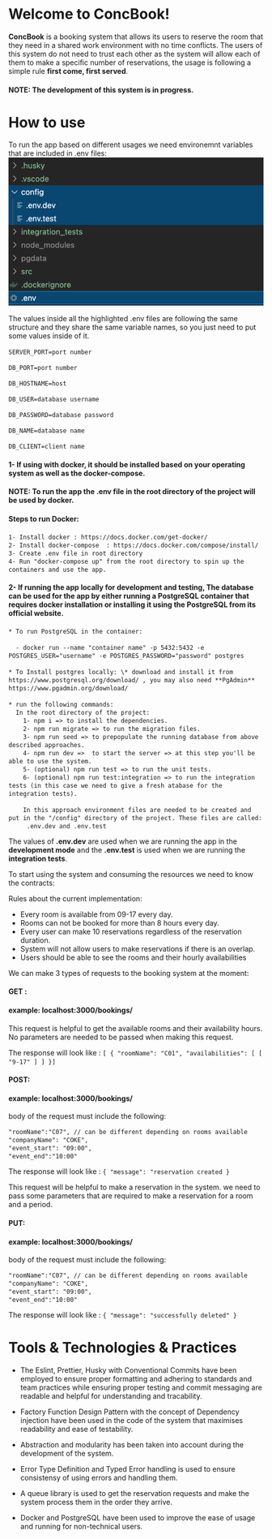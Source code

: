 # Welcome to ConcBook!

**ConcBook** is a booking system that allows its users to reserve the room that they need in a shared work environment with no time conflicts. The users of this system do not need to trust each other as the system will allow each of them to make a specific number of reservations, the usage is following a simple rule **first come, first served**.

#### NOTE: The development of this system is in progress.

# How to use

To run the app based on different usages we need environemnt variables that are included in .env files:
![Alt text](/app-env-files.png)

The values inside all the highlighted .env files are following the same structure and they share the same variable names, so you just need to put some values inside of it.

`SERVER_PORT=port number`

`DB_PORT=port number`

`DB_HOSTNAME=host`

`DB_USER=database username`

`DB_PASSWORD=database password`

`DB_NAME=database name`

`DB_CLIENT=client name`

#### 1- If using with **docker**, it should be installed based on your operating system as well as the **docker-compose**.

#### NOTE: To run the app the **.env** file in the root directory of the project will be used by docker.

#### Steps to run Docker:

    1- Install docker : https://docs.docker.com/get-docker/
    2- Install docker-compose  : https://docs.docker.com/compose/install/
    3- Create .env file in root directory
    4- Run "docker-compose up" from the root directory to spin up the containers and use the app.

#### 2- If running the **app locally for development and testing**, The database can be used for the app by either running a **PostgreSQL container that requires docker installation** or **installing it using the PostgreSQL from its official website**.

    * To run PostgreSQL in the container:

      - docker run --name "container name" -p 5432:5432 -e POSTGRES_USER="username" -e POSTGRES_PASSWORD="password" postgres

    * To Install postgres locally: \* download and install it from https://www.postgresql.org/download/ , you may also need **PgAdmin** https://www.pgadmin.org/download/

    * run the following commands:
      In the root directory of the project:
        1- npm i => to install the dependencies.
        2- npm run migrate => to run the migration files.
        3- npm run seed => to prepopulate the running database from above described approaches.
        4- npm run dev =>  to start the server => at this step you'll be able to use the system.
        5- (optional) npm run test => to run the unit tests.
        6- (optional) npm run test:integration => to run the integration tests (in this case we need to give a fresh atabase for the integration tests).

        In this approach environment files are needed to be created and put in the "/config" directory of the project. These files are called:
         .env.dev and .env.test

The values of **.env.dev** are used when we are running the app in the **development mode** and the **.env.test** is used when we are running the **integration tests**.

To start using the system and consuming the resources we need to know the contracts:

Rules about the current implementation:

- Every room is available from 09-17 every day.
- Rooms can not be booked for more than 8 hours every day.
- Every user can make 10 reservations regardless of the reservation duration.
- System will not allow users to make reservations if there is an overlap.
- Users should be able to see the rooms and their hourly availabilities

We can make 3 types of requests to the booking system at the moment:

#### GET :

#### example: localhost:3000/bookings/

This request is helpful to get the available rooms and their availability hours. No parameters are needed to be passed when making this request.

The response will look like :
`[ { "roomName": "C01", "availabilities": [ [ "9-17" ] ] }]`

#### POST:

#### example: localhost:3000/bookings/

body of the request must include the following:

    "roomName":"C07", // can be different depending on rooms available
    "companyName": "COKE",
    "event_start": "09:00",
    "event_end":"10:00"

The response will look like :
`{ "message": "reservation created }`

This request will be helpful to make a reservation in the system. we need to pass some parameters that are required to make a reservation for a room and a period.

#### PUT:

#### example: localhost:3000/bookings/

body of the request must include the following:

    "roomName":"C07", // can be different depending on rooms available
    "companyName": "COKE",
    "event_start": "09:00",
    "event_end":"10:00"

The response will look like :
`{ "message": "successfully deleted" }`

# Tools & Technologies & Practices

- The Eslint, Prettier, Husky with Conventional Commits have been employed to ensure proper formatting and adhering to standards and team practices while ensuring proper testing and commit messaging are readable and helpful for understanding and tracability.

- Factory Function Design Pattern with the concept of Dependency injection have been used in the code of the system that maximises readability and ease of testability.

- Abstraction and modularity has been taken into account during the development of the system.

- Error Type Definition and Typed Error handling is used to ensure consistensy of using errors and handling them.

- A queue library is used to get the reservation requests and make the system process them in the order they arrive.

- Docker and PostgreSQL have been used to improve the ease of usage and running for non-technical users.
